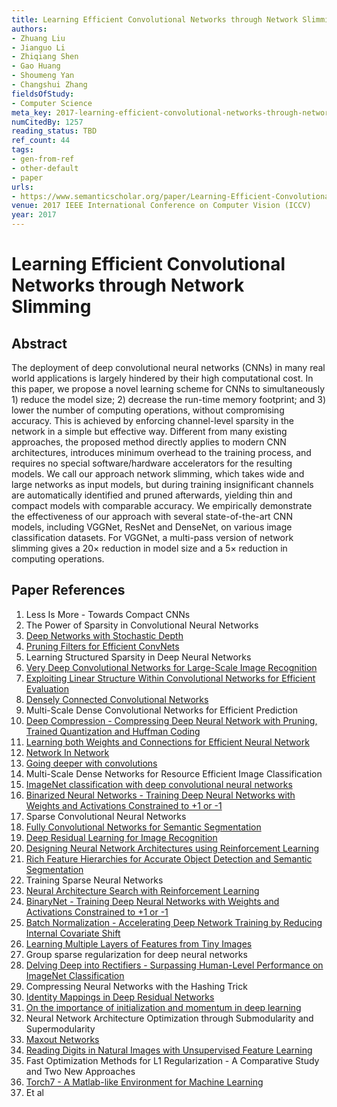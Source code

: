 ```yaml
---
title: Learning Efficient Convolutional Networks through Network Slimming
authors:
- Zhuang Liu
- Jianguo Li
- Zhiqiang Shen
- Gao Huang
- Shoumeng Yan
- Changshui Zhang
fieldsOfStudy:
- Computer Science
meta_key: 2017-learning-efficient-convolutional-networks-through-network-slimming
numCitedBy: 1257
reading_status: TBD
ref_count: 44
tags:
- gen-from-ref
- other-default
- paper
urls:
- https://www.semanticscholar.org/paper/Learning-Efficient-Convolutional-Networks-through-Liu-Li/90a16f34d109b63d95ab4da2d491cbe3a1c8b656?sort=total-citations
venue: 2017 IEEE International Conference on Computer Vision (ICCV)
year: 2017
---
```


# Learning Efficient Convolutional Networks through Network Slimming

## Abstract

The deployment of deep convolutional neural networks (CNNs) in many real world applications is largely hindered by their high computational cost. In this paper, we propose a novel learning scheme for CNNs to simultaneously 1) reduce the model size; 2) decrease the run-time memory footprint; and 3) lower the number of computing operations, without compromising accuracy. This is achieved by enforcing channel-level sparsity in the network in a simple but effective way. Different from many existing approaches, the proposed method directly applies to modern CNN architectures, introduces minimum overhead to the training process, and requires no special software/hardware accelerators for the resulting models. We call our approach network slimming, which takes wide and large networks as input models, but during training insignificant channels are automatically identified and pruned afterwards, yielding thin and compact models with comparable accuracy. We empirically demonstrate the effectiveness of our approach with several state-of-the-art CNN models, including VGGNet, ResNet and DenseNet, on various image classification datasets. For VGGNet, a multi-pass version of network slimming gives a 20× reduction in model size and a 5× reduction in computing operations.

## Paper References

1. Less Is More - Towards Compact CNNs
2. The Power of Sparsity in Convolutional Neural Networks
3. [Deep Networks with Stochastic Depth](2016-deep-networks-with-stochastic-depth.md)
4. [Pruning Filters for Efficient ConvNets](2017-pruning-filters-for-efficient-convnets.md)
5. Learning Structured Sparsity in Deep Neural Networks
6. [Very Deep Convolutional Networks for Large-Scale Image Recognition](2015-very-deep-convolutional-networks-for-large-scale-image-recognition.md)
7. [Exploiting Linear Structure Within Convolutional Networks for Efficient Evaluation](2014-exploiting-linear-structure-within-convolutional-networks-for-efficient-evaluation.md)
8. [Densely Connected Convolutional Networks](2017-densely-connected-convolutional-networks.md)
9. Multi-Scale Dense Convolutional Networks for Efficient Prediction
10. [Deep Compression - Compressing Deep Neural Network with Pruning, Trained Quantization and Huffman Coding](2016-deep-compression-compressing-deep-neural-network-with-pruning-trained-quantization-and-huffman-coding.md)
11. [Learning both Weights and Connections for Efficient Neural Network](2015-learning-both-weights-and-connections-for-efficient-neural-network.md)
12. [Network In Network](2014-network-in-network.md)
13. [Going deeper with convolutions](2015-going-deeper-with-convolutions.md)
14. Multi-Scale Dense Networks for Resource Efficient Image Classification
15. [ImageNet classification with deep convolutional neural networks](2012-imagenet-classification-with-deep-convolutional-neural-networks.md)
16. [Binarized Neural Networks - Training Deep Neural Networks with Weights and Activations Constrained to +1 or -1](2016-binarized-neural-networks-training-deep-neural-networks-with-weights-and-activations-constrained-to-1-or-1.md)
17. Sparse Convolutional Neural Networks
18. [Fully Convolutional Networks for Semantic Segmentation](2017-fully-convolutional-networks-for-semantic-segmentation.md)
19. [Deep Residual Learning for Image Recognition](2016-deep-residual-learning-for-image-recognition.md)
20. [Designing Neural Network Architectures using Reinforcement Learning](2017-designing-neural-network-architectures-using-reinforcement-learning.md)
21. [Rich Feature Hierarchies for Accurate Object Detection and Semantic Segmentation](2014-rich-feature-hierarchies-for-accurate-object-detection-and-semantic-segmentation.md)
22. Training Sparse Neural Networks
23. [Neural Architecture Search with Reinforcement Learning](2017-neural-architecture-search-with-reinforcement-learning.md)
24. [BinaryNet - Training Deep Neural Networks with Weights and Activations Constrained to +1 or -1](2016-binarynet-training-deep-neural-networks-with-weights-and-activations-constrained-to-1-or-1.md)
25. [Batch Normalization - Accelerating Deep Network Training by Reducing Internal Covariate Shift](2015-batch-normalization-accelerating-deep-network-training-by-reducing-internal-covariate-shift.md)
26. [Learning Multiple Layers of Features from Tiny Images](2009-learning-multiple-layers-of-features-from-tiny-images.md)
27. Group sparse regularization for deep neural networks
28. [Delving Deep into Rectifiers - Surpassing Human-Level Performance on ImageNet Classification](2015-delving-deep-into-rectifiers-surpassing-human-level-performance-on-imagenet-classification.md)
29. Compressing Neural Networks with the Hashing Trick
30. [Identity Mappings in Deep Residual Networks](2016-identity-mappings-in-deep-residual-networks.md)
31. [On the importance of initialization and momentum in deep learning](2013-on-the-importance-of-initialization-and-momentum-in-deep-learning.md)
32. Neural Network Architecture Optimization through Submodularity and Supermodularity
33. [Maxout Networks](2013-maxout-networks.md)
34. [Reading Digits in Natural Images with Unsupervised Feature Learning](2011-reading-digits-in-natural-images-with-unsupervised-feature-learning.md)
35. Fast Optimization Methods for L1 Regularization - A Comparative Study and Two New Approaches
36. [Torch7 - A Matlab-like Environment for Machine Learning](2011-torch7-a-matlab-like-environment-for-machine-learning.md)
37. Et al
